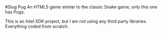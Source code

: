 #Slug Pug
An HTML5 game similar to the classic Snake game, only this one has Pugs.

This is an Intel XDK project, but I am not using any third party libraries. Everything coded from scratch.
